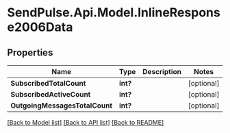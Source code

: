 # SendPulse.Api.Model.InlineResponse2006Data
## Properties

Name | Type | Description | Notes
------------ | ------------- | ------------- | -------------
**SubscribedTotalCount** | **int?** |  | [optional] 
**SubscribedActiveCount** | **int?** |  | [optional] 
**OutgoingMessagesTotalCount** | **int?** |  | [optional] 

[[Back to Model list]](../README.md#documentation-for-models) [[Back to API list]](../README.md#documentation-for-api-endpoints) [[Back to README]](../README.md)

